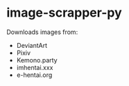 # image-scrapper-py

Downloads images from:
- DeviantArt
- Pixiv
- Kemono.party
- imhentai.xxx
- e-hentai.org